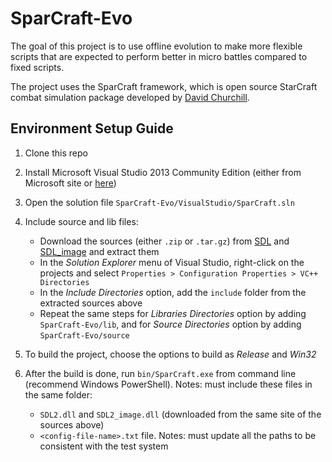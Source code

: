 # SparCraft-Evo

The goal of this project is to use offline evolution to make more flexible scripts that are expected to perform better in micro battles compared to fixed scripts. 

The project uses the SparCraft framework, which is open source StarCraft combat simulation package developed by [David Churchill](https://github.com/davechurchill/ualbertabot/tree/master/SparCraft).

## Environment Setup Guide

1. Clone this repo

1. Install Microsoft Visual Studio 2013 Community Edition (either from Microsoft site or [here](https://drive.google.com/file/d/1dDvoAIyiA9RkJ0zL5SLEKaGHnDYafn81/view?usp=sharing))

1. Open the solution file `SparCraft-Evo/VisualStudio/SparCraft.sln` 

1. Include source and lib files: 
   * Download the sources (either `.zip` or `.tar.gz`) from [SDL](https://www.libsdl.org/download-2.0.php) and [SDL_image](https://www.libsdl.org/projects/SDL_image/) and extract them
   * In the *Solution Explorer* menu of Visual Studio, right-click on the projects and select `Properties > Configuration Properties > VC++ Directories`
   * In the *Include Directories* option, add the `include` folder from the extracted sources above
   * Repeat the same steps for *Libraries Directories* option by adding `SparCraft-Evo/lib`, and for *Source Directories* option by adding `SparCraft-Evo/source`

1. To build the project, choose the options to build as *Release* and *Win32* 

1. After the build is done, run `bin/SparCraft.exe` from command line (recommend Windows PowerShell). Notes: must include these files in the same folder:
   * `SDL2.dll` and `SDL2_image.dll` (downloaded from the same site of the sources above)
   * `<config-file-name>.txt` file. Notes: must update all the paths to be consistent with the test system